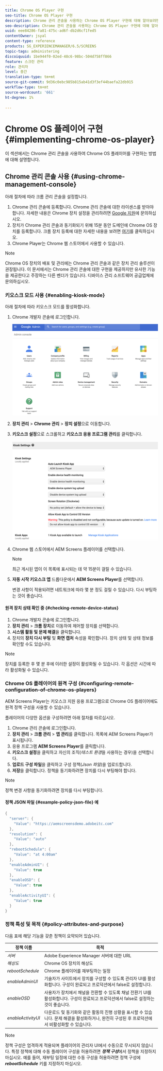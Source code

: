 ```yaml
---
title: Chrome OS Player 구현
seo-title: Chrome OS Player 구현
description: Chrome 관리 콘솔을 사용하는 Chrome OS Player 구현에 대해 알아보려면 이 페이지를 따르십시오.
seo-description: Chrome 관리 콘솔을 사용하는 Chrome OS Player 구현에 대해 알아보려면 이 페이지를 따르십시오.
uuid: eee84286-fa81-475c-ad6f-db2d6cf1fed5
contentOwner: jsyal
content-type: reference
products: SG_EXPERIENCEMANAGER/6.5/SCREENS
topic-tags: administering
discoiquuid: 1be944f0-02ed-48c6-98bc-504d758ff866
feature: 스크린 관리
role: 관리자
level: 중간
translation-type: tm+mt
source-git-commit: 9d36c0ebc985b815ab41d3f3ef44baefa22db915
workflow-type: tm+mt
source-wordcount: '661'
ht-degree: 1%

---
```



# Chrome OS 플레이어 구현 {#implementing-chrome-os-player}

이 섹션에서는 Chrome 관리 콘솔을 사용하여 Chrome OS 플레이어를 구현하는 방법에 대해 설명합니다.

## Chrome 관리 콘솔 사용 {#using-chrome-management-console}

아래 절차에 따라 크롬 관리 콘솔을 설정합니다.

1. Chrome 관리 콘솔에 등록합니다. Chrome 관리 콘솔에 대한 라이센스를 받아야 합니다. 자세한 내용은 Chrome 장치 설정을 관리하려면 [Google 지원](https://support.google.com/chrome/a/answer/1375678?hl=en&amp;ref_topic=2935995)에 문의하십시오.
1. 장치가 Chrome 관리 콘솔과 동기화되기 위해 15분 동안 도메인에 Chrome OS 장치를 등록합니다. 크롬 장치 등록에 대한 자세한 내용을 보려면 [여기](https://support.google.com/chrome/a/answer/1360534?hl=en)를 클릭하십시오.
1. Chrome Player는 Chrome 웹 스토어에서 사용할 수 있습니다.

>[!NOTE]
>
>Chrome OS 장치의 배포 및 관리에는 Chrome 관리 콘솔과 같은 장치 관리 솔루션이 권장됩니다. 이 문서에서는 Chrome 관리 콘솔에 대한 구현을 제공하지만 유사한 기능을 제공한다고 주장하는 다른 벤더가 있습니다. 디바이스 관리 소프트웨어 공급업체에 문의하십시오.

### 키오스크 모드 사용 {#enabling-kiosk-mode}

아래 절차에 따라 키오스크 모드를 활성화합니다.

1. Chrome 개발자 콘솔에 로그인합니다.

   ![screen_shot_2017-12-08at20303pm](assets/screen_shot_2017-12-08at20303pm.png)

1. **장치 관리** > **Chrome 관리** > **장치 설정**&#x200B;으로 이동합니다.
1. **키오스크 설정**&#x200B;으로 스크롤하고 **키오스크 응용 프로그램 관리**&#x200B;를 클릭합니다.

   ![키오스크](assets/kiosk.png)

1. Chrome 웹 스토어에서 AEM Screens 플레이어를 선택합니다.

   >[!NOTE]
   >
   >최근 게시된 앱이 이 목록에 표시되는 데 약 15분이 걸릴 수 있습니다.

1. **자동 시작 키오스크 앱** 드롭다운에서 **AEM Screens Player**&#x200B;를 선택합니다.

   변경 사항이 적용되려면 네트워크에 따라 몇 분 정도 걸릴 수 있습니다. 다시 부팅하는 것이 좋습니다.

#### 원격 장치 상태 확인 중 {#checking-remote-device-status}

1. Chrome 개발자 콘솔에 로그인합니다.
1. **장치 관리** > **크롬 장치**&#x200B;로 이동하여 제어할 장치를 선택합니다.
1. **시스템 활동 및 문제 해결**&#x200B;을 클릭합니다.
1. 장치의 **장치 다시 부팅** 및 **화면 캡처** 속성을 확인합니다. 장치 상태 및 상태 정보를 확인할 수도 있습니다.

>[!NOTE]
>
>장치를 등록한 후 몇 분 후에 이러한 설정이 활성화될 수 있습니다. 각 옵션은 시간에 따라 활성화될 수 있습니다.

### Chrome OS 플레이어의 원격 구성 {#configuring-remote-configuration-of-chrome-os-players}

AEM Screens Player는 키오스크 지원 응용 프로그램으로 Chrome OS 플레이어에도 원격 정책 구성을 사용할 수 있습니다.

플레이어의 다양한 옵션을 구성하려면 아래 절차를 따르십시오.

1. Chrome 관리 콘솔에 로그인합니다.
1. **장치 관리** > **크롬 관리** > **앱 관리**&#x200B;를 클릭합니다. 목록에 AEM Screens Player가 표시됩니다.
1. 응용 프로그램 **AEM Screens Player**&#x200B;를 클릭합니다.
1. **키오스크 설정**&#x200B;을 클릭하고 자신의 조직(*테스트 환경*&#x200B;을 사용하는 경우)을 선택합니다.
1. **업로드 구성 파일**&#x200B;을 클릭하고 구성 정책(*Json 파일*)을 업로드합니다.
1. **저장**&#x200B;을 클릭합니다. 정책을 동기화하려면 장치를 다시 부팅해야 합니다.

>[!NOTE]
>
>정책 변경 사항을 동기화하려면 장치를 다시 부팅합니다.

#### 정책 JSON 파일 {#example-policy-json-file} 예

```java
{
  "server": {
    "Value": "https://aemscreensdemo.adobeitc.com"
  },
  "resolution": {
    "Value": "auto"
  },
  "rebootSchedule": {
    "Value": "at 4:00am"
  },
  "enableAdminUI": {
    "Value": true
  },
  "enableOSD": {
    "Value": true
  },
  "enableActivityUI": {
    "Value": true
  }
}
```

### 정책 특성 및 목적 {#policy-attributes-and-purpose}

다음 표에 해당 기능을 갖춘 정책이 요약되어 있습니다.

| **정책 이름** | **목적** |
|---|---|
| *서버* | Adobe Experience Manager 서버에 대한 URL |
| *해상도* | Chrome OS 장치의 해상도 |
| *rebootSchedule* | Chrome 플레이어를 재부팅하는 일정 |
| *enableAdminUI* | 기술자가 사이트에서 장치를 구성할 수 있도록 관리자 UI를 활성화합니다. 구성이 완료되고 프로덕션에서 false로 설정합니다. |
| *enableOSD* | 사용자가 장치에서 채널을 전환할 수 있도록 채널 전환기 UI를 활성화합니다. 구성이 완료되고 프로덕션에서 false로 설정하는 것이 좋습니다. |
| *enableActivityUI* | 다운로드 및 동기화와 같은 활동의 진행 상황을 표시할 수 있습니다. 문제 해결을 활성화하거나, 완전히 구성된 후 프로덕션에서 비활성화할 수 있습니다. |

>[!NOTE]
>
>정책 구성은 엄격하게 적용되며 플레이어의 관리자 UI에서 수동으로 무시되지 않습니다. 특정 정책에 대해 수동 플레이어 구성을 허용하려면 ***정책 구성***&#x200B;에서 정책을 지정하지 마십시오. 예를 들어, 재부팅 일정에 대한 수동 구성을 허용하려면 정책 구성에 ***rebootSchedule*** 키를 지정하지 마십시오.
